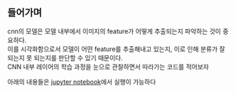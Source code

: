 ## 들어가며
cnn의 모델은 모델 내부에서 이미지의 feature가 어떻게 추출되는지 파악하는 것이 중요하다.  
이를 시각화함으로서 모델이 어떤 feature를 추출해내고 있는지, 이로 인해 분류가 잘 되는지 못 되는지를 판단할 수 있기 때문이다.  
CNN 내부 레이어의 학습 과정을 눈으로 관찰하면서 따라가는 코드를 적어보자

아래의 내용들은 [jupyter notebook](doc/Notebook/visualize-training-process.ipynb)에서 실행이 가능하다